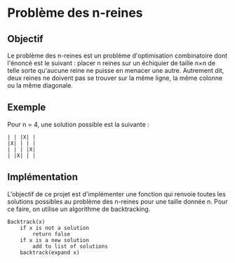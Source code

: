 # Problème des n-reines

## Objectif

Le problème des n-reines est un problème d'optimisation combinatoire dont l'énoncé est le suivant : placer n reines sur un échiquier de taille n×n de telle sorte qu'aucune reine ne puisse en menacer une autre. Autrement dit, deux reines ne doivent pas se trouver sur la même ligne, la même colonne ou la même diagonale.

## Exemple

Pour n = 4, une solution possible est la suivante :

```console
| | |X| |
|X| | | |
| | | |X|
| |X| | |
```

## Implémentation

L'objectif de ce projet est d'implémenter une fonction qui renvoie toutes les solutions possibles au problème des n-reines pour une taille donnée n. Pour ce faire, 
on utilise un algorithme de backtracking.

```console
Backtrack(x)
    if x is not a solution
        return false
    if x is a new solution
        add to list of solutions
    backtrack(expand x)
```
